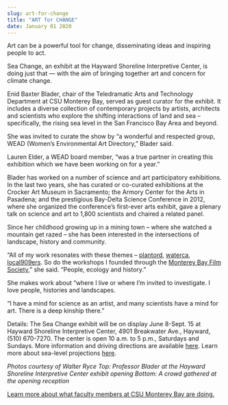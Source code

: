 ```yaml
---
slug: art-for-change
title: "ART for CHANGE"
date: January 01 2020
---
```


<p>Art can be a powerful tool for change, disseminating ideas and inspiring people to act.
</p><p>Sea Change, an exhibit at the Hayward Shoreline Interpretive Center, is doing just that — with the aim of bringing together art and concern for climate change.
</p><p>Enid Baxter Blader, chair of the Teledramatic Arts and Technology Department at CSU Monterey Bay, served as guest curator for the exhibit. It includes a diverse collection of contemporary projects by artists, architects and scientists who explore the shifting interactions of land and sea – specifically, the rising sea level in the San Francisco Bay Area and beyond.
</p><p>She was invited to curate the show by “a wonderful and respected group, WEAD (Women’s Environmental Art Directory,” Blader said.
</p><p>Lauren Elder, a WEAD board member, “was a true partner in creating this exhibition which we have been working on for a year.”
</p><p>Blader has worked on a number of science and art participatory exhibitions. In the last two years, she has curated or co-curated exhibitions at the Crocker Art Museum in Sacramento; the Armory Center for the Arts in Pasadena; and the prestigious Bay-Delta Science Conference in 2012, where she organized the conference’s first-ever arts exhibit, gave a plenary talk on science and art to 1,800 scientists and chaired a related panel.
</p><p>Since her childhood growing up in a mining town – where she watched a mountain get razed – she has been interested in the intersections of landscape, history and community.
</p><p>“All of my work resonates with these themes – <a href="http://fortording.com/">plantord</a>, <a href="http://www.watercalifornia.org/">waterca</a>, <a href="http://www.local909er.com/">local909ers</a>. So do the workshops I founded through the <a href="http://www.montereybayfilmsociety.org/">Monterey Bay Film Society</a>,” she said. “People, ecology and history.”
</p><p>She makes work about “where I live or where I’m invited to investigate. I love people, histories and landscapes.
</p><p>“I have a mind for science as an artist, and many scientists have a mind for art. There is a deep kinship there.”
</p><p>Details: The Sea Change exhibit will be on display June 8-Sept. 15 at Hayward Shoreline Interpretive Center, 4901 Breakwater Ave., Hayward, (510) 670-7270. The center is open 10 a.m. to 5 p.m., Saturdays and Sundays. More information and driving directions are available <a href="http://www.haywardrec.org/hayshore.html">here</a>.  Learn more about sea-level projections <a href="http://www.adaptingtorisingtides.org/">here</a>.
</p><p> 
</p><p> 
</p><p><em>Photos courtesy of Walter Ryce Top: Professor Blader at the Hayward Shoreline Interpretive Center exhibit opening Bottom: A crowd gathered at the opening reception</em>
</p><p><a href="http://news.csumb.edu/news/2012/nov/25/faculty-highlights">Learn more about what faculty members at CSU Monterey Bay are doing.</a>
</p>
